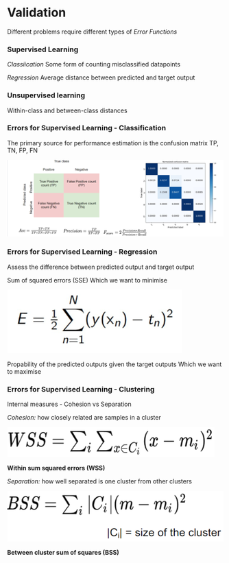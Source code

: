 # Validation

Different problems require different types of _Error Functions_

### Supervised Learning
_Classiication_ Some form of counting misclassified datapoints  

_Regression_ Average distance between predicted and target output

### Unsupervised learning 
Within-class and between-class distances

### Errors for Supervised Learning - Classification

The primary source for performance estimation is the confusion matrix TP, TN, FP, FN

![confusionMatrix](./../img/confusionMatrix.png)

### Errors for Supervised Learning - Regression

Assess the difference between predicted output and target output

Sum of squared errors (SSE)
Which we want to minimise 

![SSE](./../img/SSE.png)

Propability of the predicted outputs given the target outputs
Which we want to maximise

### Errors for Supervised Learning - Clustering

Internal measures - Cohesion vs Separation

_Cohesion:_ how closely related are samples in a cluster

![WSS](./../img/WSS.png)

**Within sum squared errors (WSS)**

_Separation:_ how well separated is one cluster from other clusters

![BSS](./../img/BSS.png)

**Between cluster sum of squares (BSS)**

